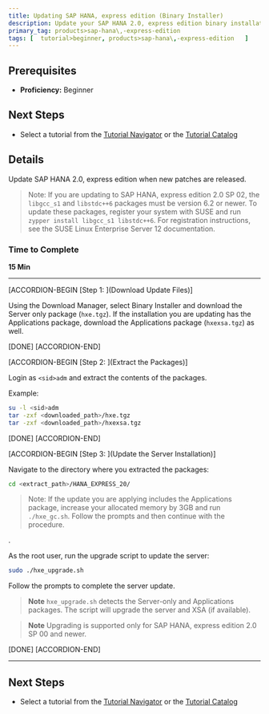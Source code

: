 ```yaml
---
title: Updating SAP HANA, express edition (Binary Installer)
description: Update your SAP HANA 2.0, express edition binary installation when new patches are released.
primary_tag: products>sap-hana\,-express-edition  
tags: [  tutorial>beginner, products>sap-hana\,-express-edition   ]
---
```


## Prerequisites  
 - **Proficiency:** Beginner


## Next Steps
 - Select a tutorial from the [Tutorial Navigator](http://www.sap.com/developer/tutorial-navigator.html) or the [Tutorial Catalog](http://www.sap.com/developer/tutorials.html)

## Details
Update SAP HANA 2.0, express edition when new patches are released.

> Note:
> If you are updating to SAP HANA, express edition 2.0 SP 02, the `libgcc_s1` and `libstdc++6` packages must be version 6.2 or newer. To update these packages, register your system with SUSE and run `zypper install libgcc_s1 libstdc++6`. For registration instructions, see the SUSE Linux Enterprise Server 12 documentation.

### Time to Complete
**15 Min**

---

[ACCORDION-BEGIN [Step 1: ](Download Update Files)]

Using the Download Manager, select Binary Installer and download the Server only package (`hxe.tgz`). If the installation you are updating has the Applications package, download the Applications package (`hxexsa.tgz`) as well.

[DONE]
[ACCORDION-END]

[ACCORDION-BEGIN [Step 2: ](Extract the Packages)]

Login as `<sid>adm` and extract the contents of the packages.

Example:

```bash
su -l <sid>adm
tar -zxf <downloaded_path>/hxe.tgz
tar -zxf <downloaded_path>/hxexsa.tgz
```

[DONE]
[ACCORDION-END]

[ACCORDION-BEGIN [Step 3: ](Update the Server Installation)]

Navigate to the directory where you extracted the packages:

```bash
cd <extract_path>/HANA_EXPRESS_20/
```

> Note:
> If the update you are applying includes the Applications package, increase your allocated memory by 3GB and run `./hxe_gc.sh`. Follow the prompts and then continue with the procedure.

.

As the root user, run the upgrade script to update the server:

```bash
sudo ./hxe_upgrade.sh
```

Follow the prompts to complete the server update.

>**Note**
>`hxe_upgrade.sh` detects the Server-only and Applications packages. The script will upgrade the server and XSA (if available).

>**Note**
> Upgrading is supported only for SAP HANA, express edition 2.0 SP 00 and newer.

[DONE]
[ACCORDION-END]

---

## Next Steps
- Select a tutorial from the [Tutorial Navigator](http://www.sap.com/developer/tutorial-navigator.html) or the [Tutorial Catalog](http://www.sap.com/developer/tutorials.html)
